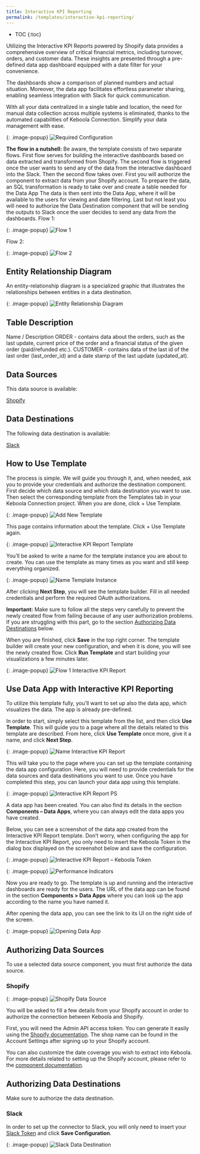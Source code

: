 ```yaml
---
title: Interactive KPI Reporting
permalink: /templates/interactive-kpi-reporting/
---
```


* TOC
{:toc}

Utilizing the Interactive KPI Reports powered by Shopify data provides a comprehensive overview of critical financial metrics, including turnover, 
orders, and customer data. These insights are presented through a pre-defined data app dashboard equipped with a date filter for your convenience. 

The dashboards show a comparison of planned numbers and actual situation. Moreover, the data app facilitates effortless parameter sharing, enabling seamless
integration with Slack for quick communication. 

With all your data centralized in a single table and location, the need for manual data collection across multiple systems is eliminated, 
thanks to the automated capabilities of Keboola Connection. Simplify your data management with ease.

{: .image-popup}
![Required Configuration](/templates/interactive-kpi-reporting/required-config.png)

**The flow in a nutshell:**
Be aware, the template consists of two separate flows. First flow serves for building the interactive dashboards based on data extracted and transformed from Shopify. The second flow is triggered once the user wants to send any of the data from the interactive dashboard into the Slack. Then the second flow takes over.
First you will authorize the component to extract data from your Shopify account. 
To prepare the data, an SQL transformation is ready to take over and create a table needed for the Data App
The data is then sent into the Data App, where it will be available to the users for viewing and date filtering.
Last but not least you will need to authorize the Data Destination component that will be sending the outputs to Slack once the user decides to send any data from the dashboards.
Flow 1:

{: .image-popup}
![Flow 1](/templates/interactive-kpi-reporting/flow1.png)

Flow 2:

{: .image-popup}
![Flow 2](/templates/interactive-kpi-reporting/flow2.png)

## Entity Relationship Diagram
An entity-relationship diagram is a specialized graphic that illustrates the relationships between entities in a data destination.

{: .image-popup}
![Entity Relationship Diagram](/templates/interactive-kpi-reporting/entity-rel-diagram.png)

## Table Description
Name / Description
ORDER - contains data about the orders, such as the last update, current price of the order and a financial status of the given order (paid/refunded etc.).
CUSTOMER - contains data of the last id of the last order (last_order_id) and a date stamp of the last update (updated_at).

## Data Sources
This data source is available:

[Shopify](https://components.keboola.com/components/kds-team.ex-shopify)

## Data Destinations
The following data destination is available:

[Slack](https://slack.com/)

## How to Use Template
The process is simple. We will guide you through it, and, when needed, ask you to provide your credentials and authorize the destination component.
First decide which data source and which data destination you want to use. Then select the corresponding template from the Templates tab in your Keboola Connection project. When you are done, click + Use Template.

{: .image-popup}
![Add New Template](/templates/interactive-kpi-reporting/add-new-template.png)

This page contains information about the template. Click + Use Template again.

{: .image-popup}
![Interactive KPI Report Template](/templates/interactive-kpi-reporting/int-kpi-report.png)

You’ll be asked to write a name for the template instance you are about to create. You can use the template as many times as you want and still keep everything organized.

{: .image-popup}
![Name Template Instance](/templates/interactive-kpi-reporting/name-template.png)

After clicking **Next Step**, you will see the template builder. Fill in all needed credentials and perform the required OAuth authorizations.

**Important:** Make sure to follow all the steps very carefully to prevent the newly created flow from failing because of any user authorization problems. 
If you are struggling with this part, go to the section [Authorizing Data Destinations](/templates/interactive-kpi-reporting/#authorizing-data-destinations) below.

When you are finished, click **Save** in the top right corner. The template builder will create your new configuration, and when it is done, 
you will see the newly created flow. Click **Run Template** and start building your visualizations a few minutes later.

{: .image-popup}
![Flow 1 Interactive KPI Report](/templates/interactive-kpi-reporting/flow1-report.png)

## Use Data App with Interactive KPI Reporting
To utilize this template fully, you’ll want to set up also the data app, which visualizes the data. The app is already pre-defined. 

In order to start, simply select this template from the list, and then click **Use Template**. This will guide you to a page where all the details 
related to this template are described. From here, click **Use Template** once more, give it a name, and click **Next Step**.

{: .image-popup}
![Name Interactive KPI Report](/templates/interactive-kpi-reporting/name-int-kpi-report.png)

This will take you to the page where you can set up the template containing the data app configuration. Here, you will need to provide credentials for the data sources and data destinations you want to use. Once you have completed this step, you can launch your data app using this template.

{: .image-popup}
![Interactive KPI Report PS](/templates/interactive-kpi-reporting/int-kpi-report-ps.png)

A data app has been created. You can also find its details in the section **Components – Data Apps**, where you can always edit the data apps you have created.

Below, you can see a screenshot of the data app created from the Interactive KPI Report template. Don’t worry, when configuring the app 
for the Interactive KPI Report, you only need to insert the Keboola Token in the dialog box displayed on the screenshot below and save the configuration.

{: .image-popup}
![Interactive KPI Report – Keboola Token](/templates/interactive-kpi-reporting/keboola-token.png)

{: .image-popup}
![Performance Indicators](/templates/interactive-kpi-reporting/performance-indicators.png)

Now you are ready to go. The template is up and running and the interactive dashboards are ready for the users. 
The URL of the data app can be found in the section **Components > Data Apps** where you can look up the app according to the name you have named it. 

After opening the data app, you can see the link to its UI on the right side of the screen. 

{: .image-popup}
![Opening Data App](/templates/interactive-kpi-reporting/opening-app.png)

## Authorizing Data Sources
To use a selected data source component, you must first authorize the data source. 

### Shopify

{: .image-popup}
![Shopify Data Source](/templates/interactive-kpi-reporting/shopify-source.png)

You will be asked to fill a few details from your Shopify account in order to authorize the connection between Keboola and Shopify. 

First, you will need the Admin API access token. 
You can generate it easily using 
the [Shopify documentation](https://www.shopify.com/partners/blog/17056443-how-to-generate-a-shopify-api-token). 
The shop name can be found in the Account Settings after signing up to your Shopify account. 

You can also customize the date coverage you wish to extract into Keboola. For more details related to setting up the Shopify account, 
please refer to the [component documentation](https://components.keboola.com/components/kds-team.ex-shopify).

## Authorizing Data Destinations
Make sure to authorize the data destination.

### Slack
In order to set up the connector to Slack, you will only need to insert your [Slack Token](https://api.slack.com/authentication/token-types) 
and click **Save Configuration**.

{: .image-popup}
![Slack Data Destination](/templates/interactive-kpi-reporting/slack-destination.png)

